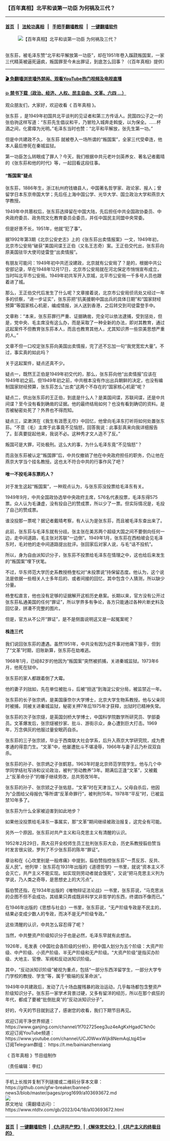 ### 【百年真相】北平和谈第一功臣 为何祸及三代？
------------------------

#### [首页](https://github.com/gfw-breaker/banned-news3/blob/master/README.md) &nbsp;&nbsp;|&nbsp;&nbsp; [法轮功真相](https://github.com/begood0513/basic/blob/master/README.md)  &nbsp;&nbsp;|&nbsp;&nbsp; [手把手翻墙教程](https://github.com/gfw-breaker/guides/wiki)  &nbsp;&nbsp;|&nbsp;&nbsp; [一键翻墙软件](https://github.com/gfw-breaker/nogfw/blob/master/README.md)  



<div><div class="featured_image">
 <figure>
  <img alt="【百年真相】北平和谈第一功臣 为何祸及三代？" src="https://i.ntdtv.com/assets/uploads/2023/04/id103693673-672-1-800x450.jpg"/>
 </figure><br/>
 <span class="caption">
  张东荪，被毛泽东赞“北平和平解放第一功臣”，却在1951年卷入蹊跷叛国案，一家三代精英被逼死逼疯，叛国罪至今未出罪证，到底怎么回事？（《百年真相》提供）
 </span>
</div>
</div><hr/>

#### [ 🎬  免翻墙浏览墙外禁闻、观看YouTube热门视频及电视直播](https://github.com/gfw-breaker/HelloWorld)

#### [ 💥  禁书下载（政治、经济、人权、民主自由、文革、六四 ...）](https://github.com/gfw-breaker/books/blob/master/README.md)

<div><div class="post_content" itemprop="articleBody">
 <p>
  观众朋友们，大家好，欢迎收看《
  <ok href="https://www.ntdtv.com/gb/百年真相.htm">
   百年真相
  </ok>
  》。
 </p>
 <p>
  <ok href="https://www.ntdtv.com/gb/张东荪.htm">
   张东荪
  </ok>
  ，是1949年初国共北平谈判的见证者和第三方传话人。民国四公子之一的张伯驹这样写道：“东荪先生倡议和平，乃冒险入城奔走斡旋，以为保全。……杯酒之间，化雾瘴为光明。”毛泽东当时也赞：“北平和平解放，张先生第一功。”
 </p>
 <p>
  但是中共建政不久，
  <ok href="https://www.ntdtv.com/gb/张东荪.htm">
   张东荪
  </ok>
  就被卷入一场所谓的“叛国案”，全家三代受牵连，他本人最后惨死在秦城监狱。
 </p>
 <p>
  第一功臣怎么转眼成了罪人？今天，我们根据中共元老叶剑英养女、著名记者戴晴的《张东荪和他的时代》等，一起回看这段往事。
 </p>
 <p>
 </p>
 <p>
  <h4>
   “叛国案”疑点
  </h4>
  <p>
   张东荪，1886年生，浙江杭州府钱塘县人，中国著名哲学家、政论家、报人；曾留学日本东京帝国大学；先后任上海中国公学、光华大学、国立政治大学和燕京大学教授。
  </p>
  <p>
   1949年中共篡权后，张东荪选择留在中国大陆，先后担任中共全国政协委员、中央政府委员、政务院文化教育委员会委员，并任中国民主同盟中央常委。
  </p>
  <p>
   但是好景不长，1951年，他就“犯了事”。
  </p>
  <p>
   据1992年第3期《北京公安史志》上的《张东荪出卖情报案》一文，1949年初，北京市公安局“破获”美国间谍王正伯（又名王志奇）案。王正伯交代出，张东荪向原美国驻华大使司徒雷登“出卖情报”。
  </p>
  <p>
   有朋友可能问：1949年初中共还没建政，北京就有公安局了？是的，根据中共公安部记录，早在1948年12月17日，北京市公安局就在河北保定市悄悄宣布成立，当时叫北平市公安局。1949年初共军开入京城，北平市公安局一千多号人员也跟着进了城。
  </p>
  <p>
   那么，王正伯交代后发生了什么呢？文章接着说，北京市公安局侦讯处又经过一年多的侦察，“进一步证实”，张东荪把“抗美援朝中国出兵的具体日期”和“国家财经预算”等国家核心机密，编成情报，派人送到香港，之后转交到司徒雷登手中。
  </p>
  <p>
   文章称：“本来，张东荪罪行严重、证据确凿，完全可以依法逮捕，受到惩处，但是，党中央、毛主席没有这么办，而是采取了一种全新的办法，即对其教育，通过这起案件不但教育张东荪本人，而且也教育其他人，尤其知识界一些崇美思想严重的人。”
  </p>
  <p>
   文章不但一口咬定张东荪向美国出卖情报，完了还不忘加一句“我党宽宏大量”。不过，事实真的如此吗？
  </p>
  <p>
   关于这起案件，疑点还真不少。
  </p>
  <p>
   疑点一，既然王正伯是1949年初交代的，那么，张东荪向他“出卖情报”应该在1949年初之前。但1949年初之前，中共根本没有作出出兵朝鲜的决定，也没有编制国家财经预算，张东荪怎么“出卖”这两个不存在的“国家核心机密”呢？
  </p>
  <p>
   疑点二，供出张东荪的王正伯，到底是什么人？是美国间谍，苏联间谍，还是中共间谍？至今没有看到确凿的证据。他的最终结局如何？也没有看到确切的资料。是否被秘密处死了？外界也不得而知。
  </p>
  <p>
   疑点三，梁漱溟在《我生有涯愿无尽》中回忆，他曾向毛泽东打听将如何处置张东荪。“不意（毛）主席于此事竟不见恼怒，回答我说：此事彭真来向我详细报告了。彭真要捉起他来，我说不必。这种秀才文人造不了反。”
  </p>
  <p>
   叛国可是大罪，可处极刑。这么大的事，为什么毛泽东竟“不见恼怒”？
  </p>
  <p>
   而且张东荪被认定“叛国罪”后，中共仅撤销了他在中央政府担任的职务，仍让他在燕京大学当个挂名教授。这也太不符合中共的行事作风了吧？
  </p>
  <h4>
   唯一不投毛泽东票的人？
  </h4>
  <p>
   对于发生这起“叛国案”，一种观点认为，与张东荪没投票给毛泽东有关。
  </p>
  <p>
   1949年9月，中共全国政协选举中央政府主席，576名代表投票，毛泽东得575票。众人认为毛谦虚，没有投自己的赞成票，所以少了一票。但实际情况是，毛投了自己的赞成票。
  </p>
  <p>
   谁没投那一票呢？据记者戴晴考察，有人认为是张东荪，而且被毛泽东查出来了。
  </p>
  <p>
   此前，张东荪与毛泽东就有分歧。张主张在美苏两个超级大国之间不要倒向任何一边，走中间道路，毛主张对苏联“一边倒”。1949年1月，张东荪在西柏坡会见毛泽东时，毛对他的走中间道路提出批评。张回家后对家人说，与毛“话不投机”。
  </p>
  <p>
   所以，身为自由派知识分子，张东荪不投票给毛泽东在情理之中，这也给后来发生的“叛国案”埋下伏笔。
  </p>
  <p>
   不过，华东师范大学历史系教授杨奎松对“未投票说”持保留态度。他认为，这个说法是依据一些相关人士多年后的、或者间接的回忆，其中包含个人猜测，所以缺少分量。
  </p>
  <p>
   杨奎松直言，他也没有足够的证据解开这桩历史悬案。长期以来，官方没有公开过张东荪私通美国的任何“罪证”，所以学界多有争论，各方只能通过各种片断史料及回忆录，拼凑不完整的图片。
  </p>
  <p>
   但是，官方从不公开“罪证”，是不是侧面说明这又是一起冤案呢？
  </p>
  <h4>
   株连三代
  </h4>
  <p>
   我们说回张东荪的遭遇。虽然1951年，中共没有因为这件事对他痛下狠手，但到了“文革”时期，旧账新算，张东荪在劫难逃。
  </p>
  <p>
   1968年1月，已经82岁的他因为“叛国案”突然被抓捕，关进秦城监狱。1973年6月，他死在狱中。
  </p>
  <p>
   张东荪的家人都跟着倒了大霉。
  </p>
  <p>
   他的妻子刘拙如，先在单位被批斗，后被“扭送”到海淀公安分局，被监禁近一年。
  </p>
  <p>
   张东荪的长子张宗炳，是美国康奈尔大学博士，北京大学生物系教授。他与父亲同时被捕，同被关进秦城监狱，秘密关押7年后1975年才获释，出狱时已精神失常。
  </p>
  <p>
   张东荪的次子张宗燧，是英国剑桥大学博士，中国科学院数学所研究员、学部委员。文革爆发后，张宗燧被抄家、批斗、游街示众，身心遭到巨大打击。1969年，万念俱灰的他服过量安眠药自杀。
  </p>
  <p>
   张东荪的三子张宗颎，毕业于西南联大社会学系，后升入燕京大学研究院，成为费孝通的得意门生。“文革”中，他屡遭批斗不堪凌辱，1966年与妻子吕乃朴双双自杀。
  </p>
  <p>
   张东荪的孙子、张宗炳之子张鹤慈，1963年时是北京师范学院学生。他与几个中学同学结社写诗和议论政治，被判“劳动教养”3年。期满后正逢“文革”，又被戴上“反革命分子”的帽子继续劳改，总共劳改16年。
  </p>
  <p>
   张东荪的孙子、张宗颎之子张佑慈，“文革”时在天津当工人。父母自杀后，他因为“企图给父母报仇”等所谓“反革命罪行”，被判刑15年。1978年“平反”时，已被监禁10年多了。
  </p>
  <p>
   张东荪为什么全家被迫害到如此地步？
  </p>
  <p>
   如果他没投票给毛泽东一事属实，那“文革”期间继续被政治报复，这完全有可能。
  </p>
  <p>
   另外一个原因，张东荪对共产主义和马克思主义有清醒的认识。
  </p>
  <p>
   1952年2月29日，燕大召开全校师生员工批判张东荪大会，历史系教授翦伯赞当时发言很尖锐，罗列了不少张东荪的陈年“罪证”。
  </p>
  <p>
   章诒和在《心坎里别是一般疼痛》中提到，翦伯赞指控张东荪“一贯反苏、反共、反人民”。他列举：张东荪在1931年出版的《道德哲学》一书里，就说“资本主义不会灭亡，共产主义不能实现。如实现则劳动者就会饿死”，又说“把马克思主义列为学说，乃人类之奇辱，是思想史上的大污点”。
  </p>
  <p>
   翦伯赞还指，在1934年出版的《唯物辩证法论战》一书里，张东荪说，“马克思派的企图不但不会成功，其结果只弄成既非科学又非哲学的东西，终谓四不像而已。”
  </p>
  <p>
   在1946年出版的《思想与社会》一书里，张东荪说，“无产阶级专政是不民主的，结果必变成少数人的专政，而决不是无产阶级专政。”
  </p>
  <p>
   这些清醒的认识，中共怎么容忍得了呢？
  </p>
  <p>
   当然，中共整资产阶级知识分子也是必然，毛泽东早就有此想法。
  </p>
  <p>
   1926年，毛发表《中国社会各阶级的分析》，把中国人划分为五个阶级：大资产阶级、中产阶级、小资产阶级、半无产阶级和无产阶级。“大资产阶级”是指买办阶级、大地主、官僚、军阀和反动派知识阶级。
  </p>
  <p>
   其中，“反动派知识阶级”被视为重点，包括“一部分东西洋留学生，一部分大学专门学校的教授、学生”等，属于“极端的反革命派”。
  </p>
  <p>
   1949年中共建政后，发动了几十场血腥残暴的政治运动，几乎每场都包含整资产阶级知识分子。张东荪一家学术背景过硬，又多有留洋的经历，所以在那个疯狂的年代，都成了要被“批倒批臭”的“反动派知识分子”。
  </p>
  <p>
   好的，今天的节目就到这了，感谢您的收看，我们下期节目再见。
  </p>
  <p>
   欢迎订阅干净世界频道：
   <ok href="https://www.ganjing.com/channel/1f702725eeg3uz4eAgKxHgadC1kh0c">
    https://www.ganjing.com/channel/1f702725eeg3uz4eAgKxHgadC1kh0c
   </ok>
   <br/>
   欢迎订阅YouTube频道：
   <ok href="https://www.youtube.com/channel/UCJ0WwxWijk8NemAqLtqj4Sw">
    https://www.youtube.com/channel/UCJ0WwxWijk8NemAqLtqj4Sw
   </ok>
   <br/>
   订阅Telegram群组：
   <ok href="https://t.me/bainianzhenxiang">
    https://t.me/bainianzhenxiang
   </ok>
  </p>
  <p>
   《
   <ok href="https://www.ntdtv.com/gb/百年真相.htm">
    百年真相
   </ok>
   》节目组制作
  </p>
  <p>
   （责任编辑：李红）
  </p>
  <div class="single_ad">
  </div>
 </p>
</div>
</div>
<hr/>
手机上长按并复制下列链接或二维码分享本文章：<br/>
https://github.com/gfw-breaker/banned-news3/blob/master/pages/prog1699/a103693672.md <br/>
<a href='https://github.com/gfw-breaker/banned-news3/blob/master/pages/prog1699/a103693672.md'><img src='https://github.com/gfw-breaker/banned-news3/blob/master/pages/prog1699/a103693672.md.png'/></a> <br/>
原文地址（需翻墙访问）：https://www.ntdtv.com/gb/2023/04/18/a103693672.html


------------------------
#### [首页](https://github.com/gfw-breaker/banned-news3/blob/master/README.md) &nbsp;|&nbsp; [一键翻墙软件](https://github.com/gfw-breaker/nogfw/blob/master/README.md) &nbsp;| [《九评共产党》](https://github.com/gfw-breaker/9ping.md/blob/master/README.md#九评之一评共产党是什么) | [《解体党文化》](https://github.com/gfw-breaker/jtdwh.md/blob/master/README.md) | [《共产主义的终极目的》](https://github.com/gfw-breaker/gczydzjmd.md/blob/master/README.md)


<img src='http://gfw-breaker.win/banned-news3/pages/prog1699/a103693672.md' width='0px' height='0px'/>